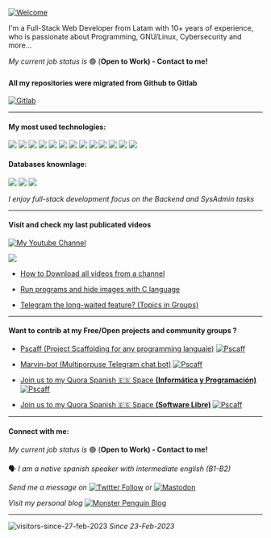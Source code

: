 [![Welcome](https://readme-typing-svg.demolab.com?font=Noto+Sans+Mono&duration=1000&pause=1500&color=8A2BE2&height=35&lines=Hi+there+%F0%9F%91%8B+%F0%9F%98%83+;I'm+Full-Stack+Web+Developer+%F0%9F%96%A5%EF%B8%8F;10%2B+Years+of+Experience;I+%E2%9D%A4%EF%B8%8F+FLOSS+;Find+my+repositories+in+Gitlab;Visit+my+blog+MonsterPenguin+%F0%9F%90%A7)](https://gitlab.com/Energy1011)

I'm a Full-Stack Web Developer from Latam with 10+ years of experience, who is passionate about Programming, GNU/Linux, Cybersecurity and more...

*My current job status is* 🟢 (__Open to Work) - Contact to me!__

#### All my repositories were migrated from Github to Gitlab
[![Gitlab](https://img.shields.io/badge/Gitlab%20@Energy1011-FC6D26?style=for-the-badge&logo=gitlab&color=blueviolet)](https://gitlab.com/Energy1011)

-----

#### My most used technologies:
![](https://img.shields.io/badge/GNU%20Linux%20%F0%9F%92%9B-FCC624?style=for-the-badge&logo=linux&color=black)
![](https://img.shields.io/badge/Bash-4EAA25?style=for-the-badge&logo=gnubash&logoColor=white)
![](https://img.shields.io/badge/PHP-777BB4?style=for-the-badge&logo=php&logoColor=white)
![](https://img.shields.io/badge/Laravel-FF2D20?style=for-the-badge&logo=laravel&color=red&logoColor=white)
![](https://img.shields.io/badge/Javascript%20ES6%2B-F7DF1E?style=for-the-badge&logo=javascript&logoColor=black)
![](https://img.shields.io/badge/HTML5-E34F26?style=for-the-badge&logo=html5&logoColor=white)
![](https://img.shields.io/badge/CSS3-1572B6?style=for-the-badge&logo=css3&logoColor=white)
![](https://img.shields.io/badge/VueJS-4FC08D?style=for-the-badge&logo=vue.js&logoColor=white)
![](https://img.shields.io/badge/Express.js-404D59?style=for-the-badge)
![](https://img.shields.io/badge/Node.js-43853D?style=for-the-badge&logo=node.js&logoColor=white)
![](https://img.shields.io/badge/Python-3776AB?style=for-the-badge&logo=python&logoColor=white)
![](https://img.shields.io/badge/Docker-2496ED?style=for-the-badge&logo=docker&logoColor=white)
![](https://img.shields.io/badge/K8s-326CE5?style=for-the-badge&logo=kubernetes&logoColor=white)

#### Databases knownlage:
![](https://img.shields.io/badge/MariaDB-4EA94B?style=for-the-badge&logo=mariadb&logoColor=white&color=blue)
![](https://img.shields.io/badge/PostgreSQL-4169E1?style=for-the-badge&logo=postgresql&logoColor=white&color=lightgrey)
![](https://img.shields.io/badge/MongoDB-4EA94B?style=for-the-badge&logo=mongodb&logoColor=white)

*I enjoy full-stack development focus on the Backend and SysAdmin tasks*

-----
#### Visit and check my last publicated videos
[![My Youtube Channel](https://img.shields.io/badge/Subscribe-Youtube-6364FF?style=for-the-badge&logo=youtube&color=red)](https://www.youtube.com/@monsterpenguin?sub_confirmation=1)


![](https://res.cloudinary.com/marcomontalbano/image/upload/v1678739237/video_to_markdown/images/youtube--WH0k8s761FU-c05b58ac6eb4c4700831b2b3070cd403.jpg)

- [How to Download all videos from a channel](https://www.youtube.com/watch?v=WH0k8s761FU)

- [Run programs and hide images with C language](https://www.youtube.com/watch?v=C5X5puNpCHM)

- [Telegram the long-waited feature? (Topics in Groups)](https://www.youtube.com/watch?v=WqIABTFOlh8)

-----
#### Want to contrib at my Free/Open projects and community groups ?

- [Pscaff (Project Scaffolding for any programming languaje)](https://gitlab.com/Energy1011/pscaff) [![Pscaff](https://img.shields.io/npm/dt/pscaff?color=red&label=PScaff%20Downloads&logo=npm&logoColor=a&style=flat-square)](https://www.npmjs.com/package/pscaff)

- [Marvin-bot (Multiporpuse Telegram chat bot)](https://gitlab.com/Energy1011/telegram-marvin-bot) [![Pscaff](https://img.shields.io/docker/pulls/energy10/marvin-bot?label=DockerHub%20Pulls&style=flat-square)](https://hub.docker.com/repository/docker/energy10/marvin-bot/general)

- [Join us to my Quora Spanish 🇪🇸 Space __(Informática y Programación)__](https://informaticayprogramacion.quora.com/) [![Pscaff](https://img.shields.io/badge/Quora%20%2B6,5k%20followers-B92B27?style=for-the-badge&logo=quora)](https://informaticayprogramacion.quora.com/)

- [Join us to my Quora Spanish 🇪🇸 Space __(Software Libre)__](https://softwarelibre1.quora.com/) [![Pscaff](https://img.shields.io/badge/Quora%20%2B900%20followers-B92B27?style=for-the-badge&logo=quora)](https://softwarelibre1.quora.com/)

-----

#### Connect with me:
*My current job status is* 🟢 (__Open to Work) - Contact to me!__

🗣️ *I am a native spanish speaker with intermediate english (B1-B2)*

*Send me a message on* [![Twitter Follow](https://img.shields.io/twitter/follow/Mpenguinblog?label=Twitter&logo=twitter&style=for-the-badge)](https://twitter.com/intent/follow?screen_name=Mpenguinblog) *or*  [![Mastodon](https://img.shields.io/badge/Mastodon-6364FF?style=for-the-badge&logo=mastodon&color=black)](https://mastodon.social/@Mpenguinblog)

*Visit my personal blog*
[![Monster Penguin Blog](https://img.shields.io/badge/Monster%20Penguin-005571?style=for-the-badge&logo=blogger&logoColor=white&color=blue)](https://energy1011.gitlab.io/monsterpenguin/)

-----

![visitors-since-27-feb-2023](https://visitor-badge.laobi.icu/badge?page_id=benomas.gitlab.visitor-badge&left_text=Profile%20views) *Since 23-Feb-2023*

